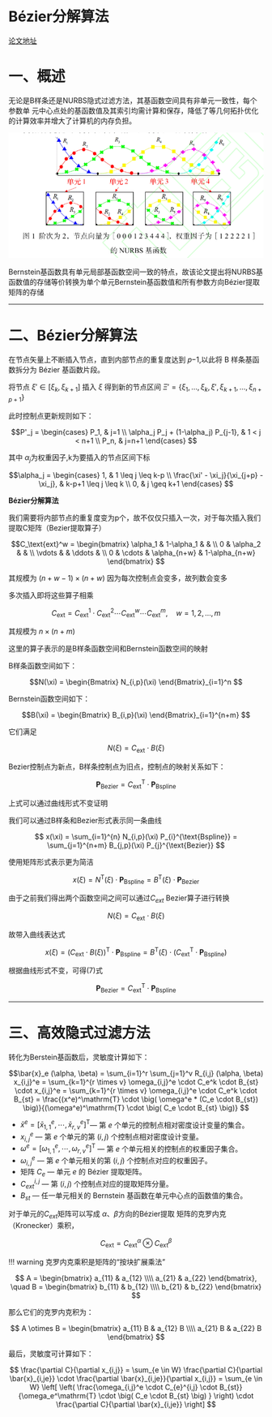 # Bézier分解算法
[论文地址](../source/等几何拓扑优化高效隐式过滤方法.pdf)

# 一、概述

无论是B样条还是NURBS隐式过滤方法，其基函数空间具有非单元一致性，每个参数单
元中心点处的基函数值及其索引均需计算和保存，降低了等几何拓扑优化的计算效率并增大了计算机的内存负担。

![alt text](../source/img/非单元一致.png)

Bernstein基函数具有单元局部基函数空间一致的特点，故该论文提出将NURBS基函数值的存储等价转换为单个单元Bernstein基函数值和所有参数方向Bézier提取矩阵的存储

---

# 二、Bézier分解算法

在节点矢量上不断插入节点，直到内部节点的重复度达到 𝑝−1,以此将 B 样条基函数拆分为 Bézier 基函数片段。

将节点 $\xi' \in [\xi_k, \xi_{k+1}]$ 插入 $\xi$ 得到新的节点区间 $\Xi' = \{\xi_1, \dots, \xi_k, \xi', \xi_{k+1}, \dots, \xi_{n+p+1}\}$

此时控制点更新规则如下：

$$P'_j =
\begin{cases}
P_1, & j=1 \\
\alpha_j P_j + (1-\alpha_j) P_{j-1}, & 1 < j < n+1 \\
P_n, & j=n+1
\end{cases} $$

其中 $\alpha_j$为权重因子,k为要插入的节点区间下标

$$\alpha_j =
\begin{cases}
1, & 1 \leq j \leq k-p \\
\frac{\xi' - \xi_j}{\xi_{j+p} - \xi_j}, & k-p+1 \leq j \leq k \\
0, & j \geq k+1
\end{cases} $$

**Bézier分解算法**

我们需要将内部节点的重复度变为p个，故不仅仅只插入一次，对于每次插入我们提取C矩阵（Bezier提取算子）

$$C_\text{ext}^w =
\begin{bmatrix}
\alpha_1 & 1-\alpha_1 & & \\
0 & \alpha_2 & & \\
\vdots & & \ddots & \\
0 & \cdots & \alpha_{n+w} & 1-\alpha_{n+w}
\end{bmatrix} $$

其规模为 $(n+w-1) \times (n+w)$ 因为每次控制点会变多，故列数会变多

多次插入即将这些算子相乘

$$C_\text{ext} = C_\text{ext}^1 \cdot C_\text{ext}^2 \cdots C_\text{ext}^w \cdots C_\text{ext}^m, \quad w=1,2,\dots,m$$

其规模为 $n\times(n+m)$ 

这里的算子表示的是B样条函数空间和Bernstein函数空间的映射

B样条函数空间如下：

$$N(\xi) =
\begin{Bmatrix}
N_{i,p}(\xi)
\end{Bmatrix}_{i=1}^n $$

Bernstein函数空间如下：

$$B(\xi) =
\begin{Bmatrix}
B_{i,p}(\xi)
\end{Bmatrix}_{i=1}^{n+m} $$

它们满足

$$N(\xi) = C_\text{ext} \cdot B(\xi) $$

Bezier控制点为新点，B样条控制点为旧点，控制点的映射关系如下：

$$\mathbf{P}_{\text{Bezier}} =
C_\text{ext}^{\mathrm{T}} \cdot
\mathbf{P}_{\text{Bspline}} $$

上式可以通过曲线形式不变证明

我们可以通过B样条和Bezier形式表示同一条曲线

$$
x(\xi) =
\sum_{i=1}^{n} N_{i,p}(\xi) P_{i}^{\text{Bspline}} =
\sum_{j=1}^{n+m} B_{j,p}(\xi) P_{j}^{\text{Bezier}} $$

使用矩阵形式表示更为简洁

$$x(\xi) =
N^\mathrm{T}(\xi) \cdot \mathbf{P}_{\text{Bspline}} =
B^\mathrm{T}(\xi) \cdot \mathbf{P}_{\text{Bezier}} $$

由于之前我们得出两个函数空间之间可以通过$C_{ext}$ Bezier算子进行转换

$$N(\xi) =
C_\text{ext} \cdot B(\xi) $$

故带入曲线表达式

$$x(\xi) =
\big( C_\text{ext} \cdot B(\xi) \big)^\mathrm{T} \cdot \mathbf{P}_{\text{Bspline}} =
B^\mathrm{T}(\xi) \cdot \big( C_\text{ext}^\mathrm{T} \cdot \mathbf{P}_{\text{Bspline}} \big) $$

根据曲线形式不变，可得(7)式

$$
\mathbf{P}_{\text{Bezier}} =
C_\text{ext}^\mathrm{T} \cdot \mathbf{P}_{\text{Bspline}} $$

---

# 三、高效隐式过滤方法

转化为Berstein基函数后，灵敏度计算如下：

$$\bar{x}_e (\alpha, \beta) =
\sum_{i=1}^r \sum_{j=1}^v R_{i,j} (\alpha, \beta) x_{i,j}^e =
\sum_{k=1}^{r \times v} \omega_{i,j}^e \cdot C_e^k \cdot B_{st} \cdot x_{i,j}^e =
\sum_{k=1}^{r \times v} \omega_{i,j}^e \cdot C_e^k \cdot B_{st} =
\frac{(x^e)^\mathrm{T} \cdot \big( \omega^e * (C_e \cdot B_{st}) \big)}{(\omega^e)^\mathrm{T} \cdot \big( C_e \cdot B_{st} \big)}
$$

* $\bar{x}^e = [\bar{x}_{1,1}^e, \cdots, \bar{x}_{r,v}^e]^\mathrm{T}$— 第 $e$ 个单元的控制点相对密度设计变量的集合。
* $x_{i,j}^e$ — 第 $e$ 个单元的第 $(i,j)$ 个控制点相对密度设计变量。
* $\omega^e = [\omega_{1,1}^e, \cdots, \omega_{r,v}^e]^\mathrm{T}$ — 第 $e$ 个单元相关的控制点的权重因子集合。
* $\omega_{i,j}^e$ — 第 $e$ 个单元相关的第 $(i,j)$ 个控制点对应的权重因子。
* 矩阵 $C_e$ — 单元 $e$ 的 Bézier 提取矩阵。
* $C_{ext}^{i,j}$ — 第 $(i,j)$ 个控制点对应的提取矩阵分量。
* $B_{st}$ — 任一单元相关的 Bernstein 基函数在单元中心点的函数值的集合。

对于单元的$C_{ext}$矩阵可以写成 $\alpha、\beta$方向的Bézier提取
矩阵的克罗内克（Kronecker）乘积，

$$
C_\text{ext} =
C_\text{ext}^\alpha \otimes C_\text{ext}^\beta
$$

!!! warning
    克罗内克乘积是矩阵的“按块扩展乘法”

$$
A =
\begin{bmatrix}
a_{11} & a_{12} \\\\
a_{21} & a_{22}
\end{bmatrix},
\quad
B =
\begin{bmatrix}
b_{11} & b_{12} \\\\
b_{21} & b_{22}
\end{bmatrix}
$$

那么它们的克罗内克积为：

$$
A \otimes B =
\begin{bmatrix}
a_{11} B & a_{12} B \\\\
a_{21} B & a_{22} B
\end{bmatrix}
$$

最后，灵敏度可计算如下：


$$
\frac{\partial C}{\partial x_{i,j}} =
\sum_{e \in W} \frac{\partial C}{\partial \bar{x}_{i,je}} \cdot \frac{\partial \bar{x}_{i,je}}{\partial x_{i,j}} =
\sum_{e \in W} \left[
\left(
\frac{\omega_{i,j}^e \cdot C_{e}^{i,j} \cdot B_{st}}{\omega_e^\mathrm{T} \cdot \big( C_e \cdot B_{st} \big) }
\right)
\cdot
\frac{\partial C}{\partial \bar{x}_{i,je}}
\right]
$$